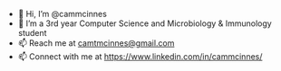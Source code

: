 - 👋 Hi, I’m @cammcinnes
- 👀 I’m a 3rd year Computer Science and Microbiology & Immunology student
- 📫 Reach me at camtmcinnes@gmail.com
- 📫 Connect with me at https://www.linkedin.com/in/cammcinnes/
<!---
cammcinnes/cammcinnes is a ✨ special ✨ repository because its `README.md` (this file) appears on your GitHub profile.
You can click the Preview link to take a look at your changes.
--->

